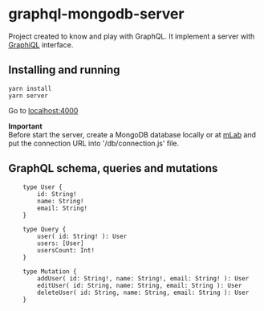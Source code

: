 # graphql-mongodb-server
Project created to know and play with GraphQL. It implement a server with [GraphiQL](https://github.com/graphql/graphiql) interface. 

## Installing and running
`yarn install`  
`yarn server` 

Go to [localhost:4000](http://localhost:4000)  

**Important**  
Before start the server, create a MongoDB database locally or at [mLab](http://mlab.com) and put the connection URL into '/db/connection.js' file. 

## GraphQL schema, queries and mutations
```
    type User {
        id: String!
        name: String!
        email: String!
    }

    type Query {
        user( id: String! ): User
        users: [User]
        usersCount: Int!
    }

    type Mutation {
        addUser( id: String!, name: String!, email: String! ): User
        editUser( id: String, name: String, email: String ): User
        deleteUser( id: String, name: String, email: String ): User
    }
```
